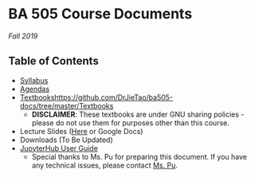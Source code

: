 # BA 505 Course Documents
_Fall 2019_

## Table of Contents
+ [Syllabus](https://github.com/DrJieTao/ba505-docs/blob/master/syllabus.md)
+ [Agendas](https://github.com/DrJieTao/ba505-docs/tree/master/Agendas)
+ [Textbooks](https://github.com/DrJieTao/ba505-docs/tree/master/Textbooks)https://github.com/DrJieTao/ba505-docs/tree/master/Textbooks
  + __DISCLAIMER__: These textbooks are under GNU sharing policies - please do not use them for purposes other than this course.
+ Lecture Slides ([Here](https://github.com/DrJieTao/ba505-docs/tree/master/slides) or Google Docs)
+ Downloads (To Be Updated)
+ [JuoyterHub User Guide](https://github.com/DrJieTao/ba545-docs/blob/master/1_28_2019%20JupyterHub-Guide.pdf)
  + Special thanks to Ms. Pu for preparing this document. If you have any technical issues, please contact [Ms. Pu](mailto:yue.pu@fairfield.edu).

